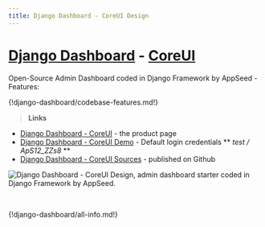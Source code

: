 ```yaml
---
title: Django Dashboard - CoreUI Design
---
```


# [Django Dashboard](http://appseed.us/admin-dashboards/django) - [CoreUI](https://appseed.us/admin-dashboards/django-dashboard-coreui)

Open-Source Admin Dashboard coded in Django Framework by AppSeed - Features:

{!django-dashboard/codebase-features.md!}

> **Links**

- [Django Dashboard - CoreUI](https://appseed.us/admin-dashboards/django-dashboard-coreui) - the product page
- [Django Dashboard - CoreUI Demo](https://django-dashboard-coreui.appseed.us/login/) - Default login credentials ** *test / ApS12_ZZs8* **
- [Django Dashboard - CoreUI Sources](https://github.com/app-generator/django-dashboard-coreui) - published on Github

![Django Dashboard - CoreUI Design, admin dashboard starter coded in Django Framework by AppSeed.](https://raw.githubusercontent.com/app-generator/django-dashboard-coreui/master/media/django-dashboard-coreui-screen.png) 

<br />

{!django-dashboard/all-info.md!}
